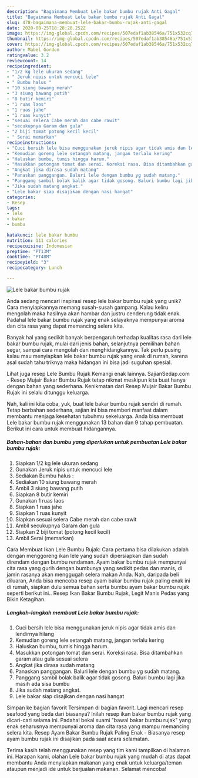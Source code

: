 ```yaml
---
description: "Bagaimana Membuat Lele bakar bumbu rujak Anti Gagal"
title: "Bagaimana Membuat Lele bakar bumbu rujak Anti Gagal"
slug: 478-bagaimana-membuat-lele-bakar-bumbu-rujak-anti-gagal
date: 2020-08-25T18:28:28.252Z
image: https://img-global.cpcdn.com/recipes/507edaf1ab38546a/751x532cq70/lele-bakar-bumbu-rujak-foto-resep-utama.jpg
thumbnail: https://img-global.cpcdn.com/recipes/507edaf1ab38546a/751x532cq70/lele-bakar-bumbu-rujak-foto-resep-utama.jpg
cover: https://img-global.cpcdn.com/recipes/507edaf1ab38546a/751x532cq70/lele-bakar-bumbu-rujak-foto-resep-utama.jpg
author: Mabel Gordon
ratingvalue: 3.2
reviewcount: 14
recipeingredient:
- "1/2 kg lele ukuran sedang"
- " Jeruk nipis untuk mencuci lele"
- " Bumbu halus "
- "10 siung bawang merah"
- "3 siung bawang putih"
- "8 butir kemiri"
- "1 ruas laos"
- "1 ruas jahe"
- "1 ruas kunyit"
- "sesuai selera Cabe merah dan cabe rawit"
- "secukupnya Garam dan gula"
- "2 biji tomat potong kecil kecil"
- " Serai memarkan"
recipeinstructions:
- "Cuci bersih lele bisa menggunakan jeruk nipis agar tidak amis dan lendirnya hilang"
- "Kemudian goreng lele setangah matang, jangan terlalu kering"
- "Haluskan bumbu, tumis hingga harum."
- "Masukkan potongan tomat dan serai. Koreksi rasa. Bisa ditambahkan garam atau gula sesuai selera"
- "Angkat jika dirasa sudah matang"
- "Panaskan panggangan. Baluri lele dengan bumbu yg sudah matang."
- "Panggang sambil bolak balik agar tidak gosong. Baluri bumbu lagi jika masih ada sisa bumbu"
- "Jika sudah matang angkat."
- "Lele bakar siap disajikan dengan nasi hangat"
categories:
- Resep
tags:
- lele
- bakar
- bumbu

katakunci: lele bakar bumbu 
nutrition: 111 calories
recipecuisine: Indonesian
preptime: "PT13M"
cooktime: "PT48M"
recipeyield: "3"
recipecategory: Lunch

---
```



![Lele bakar bumbu rujak](https://img-global.cpcdn.com/recipes/507edaf1ab38546a/751x532cq70/lele-bakar-bumbu-rujak-foto-resep-utama.jpg)

Anda sedang mencari inspirasi resep lele bakar bumbu rujak yang unik? Cara menyiapkannya memang susah-susah gampang. Kalau keliru mengolah maka hasilnya akan hambar dan justru cenderung tidak enak. Padahal lele bakar bumbu rujak yang enak selayaknya mempunyai aroma dan cita rasa yang dapat memancing selera kita.

Banyak hal yang sedikit banyak berpengaruh terhadap kualitas rasa dari lele bakar bumbu rujak, mulai dari jenis bahan, selanjutnya pemilihan bahan segar, sampai cara mengolah dan menghidangkannya. Tak perlu pusing kalau mau menyiapkan lele bakar bumbu rujak yang enak di rumah, karena asal sudah tahu triknya maka hidangan ini bisa jadi suguhan spesial.

Lihat juga resep Lele Bumbu Rujak Kemangi enak lainnya. SajianSedap.com - Resep Mujair Bakar Bumbu Rujak tetap nikmat meskipun kita buat hanya dengan bahan yang sederhana. Kenikmatan dari Resep Mujair Bakar Bumbu Rujak ini selalu ditunggu keluarga.


Nah, kali ini kita coba, yuk, buat lele bakar bumbu rujak sendiri di rumah. Tetap berbahan sederhana, sajian ini bisa memberi manfaat dalam membantu menjaga kesehatan tubuhmu sekeluarga. Anda bisa membuat Lele bakar bumbu rujak menggunakan 13 bahan dan 9 tahap pembuatan. Berikut ini cara untuk membuat hidangannya.

<!--inarticleads1-->

##### Bahan-bahan dan bumbu yang diperlukan untuk pembuatan Lele bakar bumbu rujak:

1. Siapkan 1/2 kg lele ukuran sedang
1. Gunakan  Jeruk nipis untuk mencuci lele
1. Sediakan  Bumbu halus :
1. Sediakan 10 siung bawang merah
1. Ambil 3 siung bawang putih
1. Siapkan 8 butir kemiri
1. Gunakan 1 ruas laos
1. Siapkan 1 ruas jahe
1. Siapkan 1 ruas kunyit
1. Siapkan sesuai selera Cabe merah dan cabe rawit
1. Ambil secukupnya Garam dan gula
1. Siapkan 2 biji tomat (potong kecil kecil)
1. Ambil  Serai (memarkan)


Cara Membuat Ikan Lele Bumbu Rujak: Cara pertama bisa dilakukan adalah dengan menggoreng ikan lele yang sudah dipersiapkan dan sudah direndam dengan bumbu rendaman. Ayam bakar bumbu rujak mempunyai cita rasa yang gurih dengan bumbunya yang sedikit pedas dan manis, di jamin rasanya akan menggugah selera makan Anda. Nah, daripada beli diluaran, Anda bisa mencoba resep ayam bakar bumbu rujak paling enak ini di rumah, siapkan dulu semua bahan serta bumbu ayam bakar bumbu rujak seperti berikut ini.. Resep Ikan Bakar Bumbu Rujak, Legit Manis Pedas yang Bikin Ketagihan. 

<!--inarticleads2-->

##### Langkah-langkah membuat Lele bakar bumbu rujak:

1. Cuci bersih lele bisa menggunakan jeruk nipis agar tidak amis dan lendirnya hilang
1. Kemudian goreng lele setangah matang, jangan terlalu kering
1. Haluskan bumbu, tumis hingga harum.
1. Masukkan potongan tomat dan serai. Koreksi rasa. Bisa ditambahkan garam atau gula sesuai selera
1. Angkat jika dirasa sudah matang
1. Panaskan panggangan. Baluri lele dengan bumbu yg sudah matang.
1. Panggang sambil bolak balik agar tidak gosong. Baluri bumbu lagi jika masih ada sisa bumbu
1. Jika sudah matang angkat.
1. Lele bakar siap disajikan dengan nasi hangat


Simpan ke bagian favorit Tersimpan di bagian favorit. Lagi mencari resep seafood yang beda dari biasanya? Inilah resep ikan bakar bumbu rujak yang dicari-cari selama ini. Padahal bekal suami &#34;bawal bakar bumbu rujak&#34; yang enak seharusnya mempunyai aroma dan cita rasa yang mampu memancing selera kita. Resep Ayam Bakar Bumbu Rujak Paling Enak - Biasanya resep ayam bumbu rujak ini disajikan pada saat acara selamatan. 

Terima kasih telah menggunakan resep yang tim kami tampilkan di halaman ini. Harapan kami, olahan Lele bakar bumbu rujak yang mudah di atas dapat membantu Anda menyiapkan makanan yang enak untuk keluarga/teman ataupun menjadi ide untuk berjualan makanan. Selamat mencoba!
